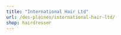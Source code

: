 ```yaml
---
title: "International Hair Ltd"
url: /des-plaines/international-hair-ltd/
shop: hairdresser
---
```

